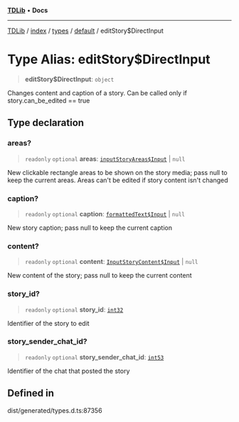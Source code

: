 [**TDLib**](../../../../../../README.md) • **Docs**

***

[TDLib](../../../../../../modules.md) / [index](../../../../../README.md) / [types](../../../README.md) / [default](../README.md) / editStory$DirectInput

# Type Alias: editStory$DirectInput

> **editStory$DirectInput**: `object`

Changes content and caption of a story. Can be called only if story.can_be_edited == true

## Type declaration

### areas?

> `readonly` `optional` **areas**: [`inputStoryAreas$Input`](inputStoryAreas$Input-1.md) \| `null`

New clickable rectangle areas to be shown on the story media; pass null to keep the current areas. Areas can't be edited if story content isn't changed

### caption?

> `readonly` `optional` **caption**: [`formattedText$Input`](formattedText$Input-1.md) \| `null`

New story caption; pass null to keep the current caption

### content?

> `readonly` `optional` **content**: [`InputStoryContent$Input`](InputStoryContent$Input.md) \| `null`

New content of the story; pass null to keep the current content

### story\_id?

> `readonly` `optional` **story\_id**: [`int32`](int32-1.md)

Identifier of the story to edit

### story\_sender\_chat\_id?

> `readonly` `optional` **story\_sender\_chat\_id**: [`int53`](int53-1.md)

Identifier of the chat that posted the story

## Defined in

dist/generated/types.d.ts:87356
